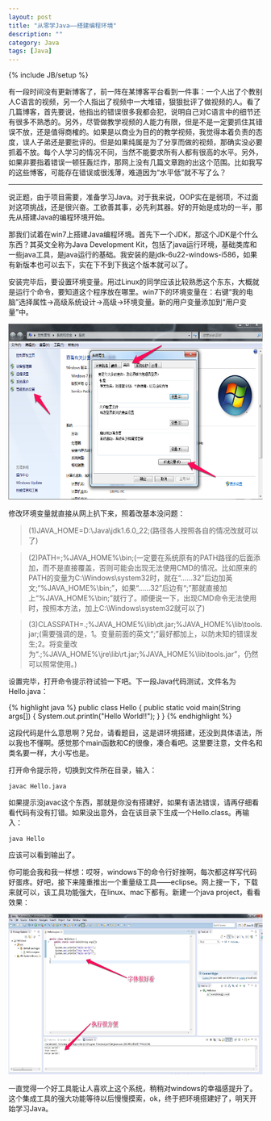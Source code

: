 ```yaml
---
layout: post
title: "从零学Java——搭建编程环境"
description: ""
category: Java
tags: [Java]
---
```

{% include JB/setup %}

有一段时间没有更新博客了，前一阵在某博客平台看到一件事：一个人出了个教别人C语言的视频，另一个人指出了视频中一大堆错，狠狠批评了做视频的人。看了几篇博客，首先要说，他指出的错误很多我都会犯，说明自己对C语言中的细节还有很多不熟悉的。另外，尽管做教学视频的人能力有限，但是不是一定要抓住其错误不放，还是值得商榷的。如果是以商业为目的的教学视频，我觉得本着负责的态度，误人子弟还是要批评的。但是如果纯属是为了分享而做的视频，那确实没必要抓着不放。每个人学习的情况不同，当然不能要求所有人都有很高的水平。另外，如果非要指着错误一顿狂轰烂炸，那网上没有几篇文章跑的出这个范围。比如我写的这些博客，可能存在错误或很浅薄，难道因为“水平低”就不写了么？

* * *

说正题，由于项目需要，准备学习Java。对于我来说，OOP实在是弱项，不过面对这项挑战，还是很兴奋。工欲善其事，必先利其器。好的开始是成功的一半，那先从搭建Java的编程环境开始。

那我们试着在win7上搭建Java编程环境。首先下一个JDK，那这个JDK是个什么东西？其英文全称为Java Development Kit，包括了java运行环境，基础类库和一些java工具，是java运行的基础。我安装的是jdk-6u22-windows-i586，如果有新版本也可以去下，实在下不到下我这个版本就可以了。

安装完毕后，要设置环境变量。用过Linux的同学应该比较熟悉这个东东，大概就是运行个命令，要知道这个程序放在哪里。win7下的环境变量在：右键“我的电脑”选择属性->高级系统设计->高级->环境变量。新的用户变量添加到“用户变量”中。

<p><img src="/images/blogImgs/env.png" width='600' height='348'></p>

修改环境变量就直接从网上扒下来，照着改基本没问题：

> (1)JAVA_HOME=D:\Java\jdk1.6.0_22;(路径各人按照各自的情况改就可以了)

> (2)PATH=;%JAVA_HOME%\bin;(一定要在系统原有的PATH路径的后面添加，而不是直接覆盖，否则可能会出现无法使用CMD的情况。比如原来的PATH的变量为C:\Windows\system32时，就在“……32”后边加英文;“%JAVA_HOME%\bin;”，如果“……32”后边有“;”那就直接加上“%JAVA_HOME%\bin;”就行了。顺便说一下，出现CMD命令无法使用时，按照本方法，加上C:\Windows\system32就可以了)

> (3)CLASSPATH=.;%JAVA_HOME%\lib\dt.jar;%JAVA_HOME%\lib\tools.jar;(需要强调的是，1。变量前面的英文“;”最好都加上，以防未知的错误发生;2。将变量改为“.;%JAVA_HOME%\jre\lib\rt.jar;%JAVA_HOME%\lib\tools.jar”，仍然可以照常使用。)

设置完毕，打开命令提示符试验一下吧。下一段Java代码测试，文件名为Hello.java：

{% highlight java %}
public class Hello
{
    public static void main(String args[])
    {
     System.out.println("Hello World!!");
    }
}
{% endhighlight %}

这段代码是什么意思啊？兄台，请看题目，这是讲环境搭建，还没到具体语法，所以我也不懂啊。感觉那个main函数和C的很像，凑合看吧。这里要注意，文件名和类名要一样，大小写也是。

打开命令提示符，切换到文件所在目录，输入：

    javac Hello.java

如果提示没javac这个东西，那就是你没有搭建好，如果有语法错误，请再仔细看看代码有没有打错。如果没出意外，会在该目录下生成一个Hello.class。再输入：

    java Hello

应该可以看到输出了。

你可能会我和我一样想：哎呀，windows下的命令行好挫啊，每次都这样写代码好蛋疼。好吧，接下来隆重推出一个重量级工具——eclipse。网上搜一下，下载来就可以，该工具功能强大，在linux、mac下都有。新建一个java project，看看效果：

<p><img src="/images/blogImgs/eclipse.jpg" width='600' height='318'></p>

一直觉得一个好工具能让人喜欢上这个系统，稍稍对windows的幸福感提升了。这个集成工具的强大功能等待以后慢慢摸索，ok，终于把环境搭建好了，明天开始学习Java。